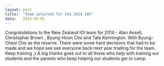 ```yaml
---
layout: post
title:  "Team selected for the 2014 IOI"
date:   2014-05-01
---
```


Congratulations to the New Zealand IOI team for 2014 - Alan Ansell, Christopher Brown , Byung-Hoon Cho and Tate Kennington. With Byung-Cheol Cho as the reserve. There were some hard decisions that had to be made and we hope see see everyone back next year trialling for the team. Keep training ;) A big thanks goes out to all those who help with training our students and the parents who keep helping our students get to camp.

